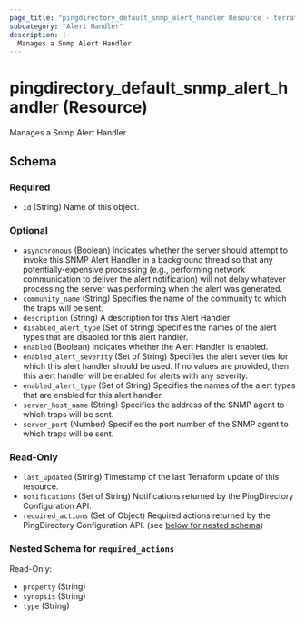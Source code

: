 ```yaml
---
page_title: "pingdirectory_default_snmp_alert_handler Resource - terraform-provider-pingdirectory"
subcategory: "Alert Handler"
description: |-
  Manages a Snmp Alert Handler.
---
```


# pingdirectory_default_snmp_alert_handler (Resource)

Manages a Snmp Alert Handler.



<!-- schema generated by tfplugindocs -->
## Schema

### Required

- `id` (String) Name of this object.

### Optional

- `asynchronous` (Boolean) Indicates whether the server should attempt to invoke this SNMP Alert Handler in a background thread so that any potentially-expensive processing (e.g., performing network communication to deliver the alert notification) will not delay whatever processing the server was performing when the alert was generated.
- `community_name` (String) Specifies the name of the community to which the traps will be sent.
- `description` (String) A description for this Alert Handler
- `disabled_alert_type` (Set of String) Specifies the names of the alert types that are disabled for this alert handler.
- `enabled` (Boolean) Indicates whether the Alert Handler is enabled.
- `enabled_alert_severity` (Set of String) Specifies the alert severities for which this alert handler should be used. If no values are provided, then this alert handler will be enabled for alerts with any severity.
- `enabled_alert_type` (Set of String) Specifies the names of the alert types that are enabled for this alert handler.
- `server_host_name` (String) Specifies the address of the SNMP agent to which traps will be sent.
- `server_port` (Number) Specifies the port number of the SNMP agent to which traps will be sent.

### Read-Only

- `last_updated` (String) Timestamp of the last Terraform update of this resource.
- `notifications` (Set of String) Notifications returned by the PingDirectory Configuration API.
- `required_actions` (Set of Object) Required actions returned by the PingDirectory Configuration API. (see [below for nested schema](#nestedatt--required_actions))

<a id="nestedatt--required_actions"></a>
### Nested Schema for `required_actions`

Read-Only:

- `property` (String)
- `synopsis` (String)
- `type` (String)



